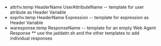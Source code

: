 * attrhv.temp HeaderName UserAttributeName -- template for user atribute as Header Variable
* exprhv.temp HeaderName Expression -- template for expression as Header Variable
* waresponse.temp ResponseName -- template for an empty Web Agent Response
** use the jaddattr.sh and the other templates to add individual responses
